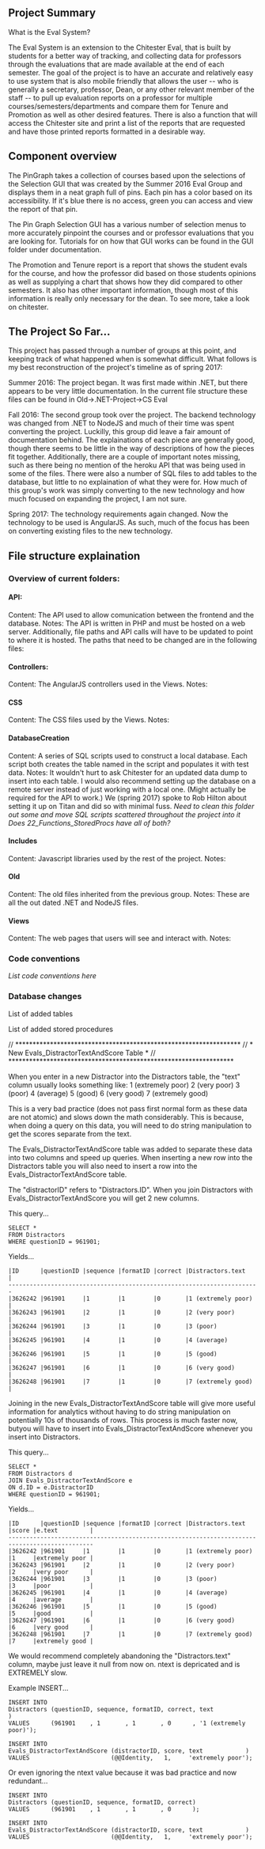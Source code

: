 ## Project Summary
What is the Eval System?

The Eval System is an extension to the Chitester Eval, that is built by students for a better way of tracking, and collecting data for professors through the evaluations that are made available at the end of each semester. The goal of the project is to have an accurate and relatively easy to use system that is also mobile friendly that allows the user -- who is generally a secretary, professor, Dean, or any other relevant member of the staff -- to pull up evaluation reports on a professor for multiple courses/semesters/departments and compare them for Tenure and Promotion as well as other desired features. There is also a function that will access the Chitester site and print a list of the reports that are requested and have those printed reports formatted in a desirable way.
  
## Component overview
  
  The PinGraph takes a collection of courses based upon the selections of the Selection GUI that was created by the Summer 2016 Eval Group and displays them in a neat graph full of pins. Each pin has a color based on its accessibility. If it's blue there is no access, green you can access and view the report of that pin. 
  
  The Pin Graph Selection GUI has a various number of selection menus to more accurately pinpoint the courses and or professor evaluations that you are looking for. Tutorials for on how that GUI works can be found in the GUI folder under documentation.
  
  The Promotion and Tenure report is a report that shows the student evals for the course, and how the professor did based on those students opinions as well as supplying a chart that shows how they did compared to other semesters. It also has other important information, though most of this information is really only necessary for the dean. To see more, take a look on chitester.

## The Project So Far...
This project has passed through a number of groups at this point, and keeping track of what happened when is somewhat difficult. What follows is my best reconstruction of the project's timeline as of spring 2017:
	
Summer 2016: The project began. It was first made within .NET, but there appears to be very little documentation. In the current file structure these files can be found in Old->.NET-Project->CS Eval
	
Fall 2016: The second group took over the project. The backend technology was changed from .NET to NodeJS and much of their time was spent converting the project. Luckilly, this group did leave a fair amount of documentation behind. The explainations of each piece are generally good, though there seems to be little in the way of descriptions of how the pieces fit together. Additionally, there are a couple of important notes missing, such as there being no mention of the heroku API that was being used in some of the files. There were also a number of SQL files to add tables to the database, but little to no explaination of what they were for. How much of this group's work was simply converting to the new technology and how much focused on expanding the project, I am not sure.
		
Spring 2017: The technology requirements again changed. Now the technology to be used is AngularJS. As such, much of the focus has been on converting existing files to the new technology.   
	
## File structure explaination
### Overview of current folders:
#### API:
Content: The API used to allow comunication between the frontend and the database.
Notes: The API is written in PHP and must be hosted on a web server. Additionally, file paths and API calls will have to be updated to point to where it is hosted. The paths that need to be changed are in the following files:
			
#### Controllers:
Content: The AngularJS controllers used in the Views.
Notes:
			
#### CSS
Content: The CSS files used by the Views.
Notes:
			
#### DatabaseCreation
Content: A series of SQL scripts used to construct a local database. Each script both creates the table named in the script and populates it with test data. 
Notes: It wouldn't hurt to ask Chitester for an updated data dump to insert into each table. I would also recommend setting up the database on a remote server instead of just working with a local one. (Might actually be required for the API to work.) We (spring 2017) spoke to Rob Hilton about setting it up on Titan and did so with minimal fuss.
*Need to clean this folder out some and move SQL scripts scattered throughout the project into it*
*Does 22_Functions_StoredProcs have all of both?*
			
#### Includes
Content: Javascript libraries used by the rest of the project.
Notes:

#### Old
Content: The old files inherited from the previous group. 
Notes: These are all the out dated .NET and NodeJS files.
			
#### Views
Content: The web pages that users will see and interact with.
Notes:
		
### Code conventions
*List code conventions here*

### Database changes
List of added tables
		
List of added stored procedures
		

// *****************************************************************
// * New Evals_DistractorTextAndScore Table                        *
// *****************************************************************

When you enter in a new Distractor into the Distractors table, the "text" column usually looks something like:
1 (extremely poor)
2 (very poor)
3 (poor)
4 (average)
5 (good)
6 (very good)
7 (extremely good)

This is a very bad practice (does not pass first normal form as these data are not atomic) and slows down 
the math considerably.  This is because, when doing a query on this data, you will need to do string 
manipulation to get the scores separate from the text.  

The Evals_DistractorTextAndScore table was added to separate these data into two columns and speed up 
queries. When inserting a new row into the Distractors table you will also need to insert a row into the Evals_DistractorTextAndScore table.

The "distractorID" refers to "Distractors.ID".  When you join Distractors with 
Evals_DistractorTextAndScore you will get 2 new columns.

This query...
```
SELECT * 
FROM Distractors 
WHERE questionID = 961901;
```

Yields...
```
|ID      |questionID |sequence |formatID |correct |Distractors.text   |
-----------------------------------------------------------------------
|3626242 |961901     |1        |1        |0       |1 (extremely poor) |
|3626243 |961901     |2        |1        |0       |2 (very poor)      |
|3626244 |961901     |3        |1        |0       |3 (poor)           |
|3626245 |961901     |4        |1        |0       |4 (average)        |
|3626246 |961901     |5        |1        |0       |5 (good)           |
|3626247 |961901     |6        |1        |0       |6 (very good)      |
|3626248 |961901     |7        |1        |0       |7 (extremely good) |
```

Joining in the new Evals_DistractorTextAndScore table will give more useful information for analytics 
without having to do string manipulation on potentially 10s of thousands of rows.  This process is much 
faster now, butyou will have to insert into Evals_DistractorTextAndScore whenever you insert into Distractors.

This query...
```
SELECT * 
FROM Distractors d
JOIN Evals_DistractorTextAndScore e
ON d.ID = e.DistractorID
WHERE questionID = 961901;
```

Yields...
```
|ID      |questionID |sequence |formatID |correct |Distractors.text   |score |e.text         |
----------------------------------------------------------------------------------------------
|3626242 |961901     |1        |1        |0       |1 (extremely poor) |1     |extremely poor |
|3626243 |961901     |2        |1        |0       |2 (very poor)      |2     |very poor      |
|3626244 |961901     |3        |1        |0       |3 (poor)           |3     |poor           |
|3626245 |961901     |4        |1        |0       |4 (average)        |4     |average        |
|3626246 |961901     |5        |1        |0       |5 (good)           |5     |good           |
|3626247 |961901     |6        |1        |0       |6 (very good)      |6     |very good      |
|3626248 |961901     |7        |1        |0       |7 (extremely good) |7     |extremely good |
```

We would recommend completely abandoning the "Distractors.text" column, maybe just leave it null 
from now on.  ntext is depricated and is EXTREMELY slow.

Example INSERT...
```
INSERT INTO 
Distractors (questionID, sequence, formatID, correct, text                )
VALUES      (961901    , 1       , 1       , 0      , '1 (extremely poor)');

INSERT INTO 
Evals_DistractorTextAndScore (distractorID, score, text            )
VALUES                       (@@Identity,   1,     'extremely poor');
```

Or even ignoring the ntext value because it was bad practice and now redundant...
```
INSERT INTO 
Distractors (questionID, sequence, formatID, correct)
VALUES      (961901    , 1       , 1       , 0      );

INSERT INTO 
Evals_DistractorTextAndScore (distractorID, score, text            )
VALUES                       (@@Identity,   1,     'extremely poor');
```
